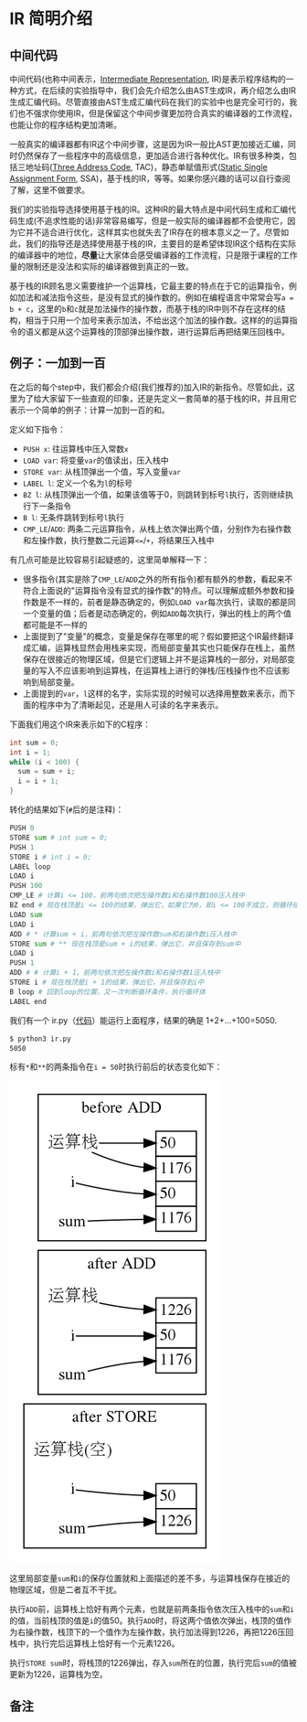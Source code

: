 # IR 简明介绍

## 中间代码

中间代码\(也称中间表示，[Intermediate Representation](https://en.wikipedia.org/wiki/Intermediate_representation), IR\)是表示程序结构的一种方式，在后续的实验指导中，我们会先介绍怎么由AST生成IR，再介绍怎么由IR生成汇编代码。尽管直接由AST生成汇编代码在我们的实验中也是完全可行的，我们也不强求你使用IR，但是保留这个中间步骤更加符合真实的编译器的工作流程，也能让你的程序结构更加清晰。

一般真实的编译器都有IR这个中间步骤，这是因为IR一般比AST更加接近汇编，同时仍然保存了一些程序中的高级信息，更加适合进行各种优化。IR有很多种类，包括三地址码\([Three Address Code](https://en.wikipedia.org/wiki/Three-address_code), TAC\)，静态单赋值形式\([Static Single Assignment Form](https://en.wikipedia.org/wiki/Static_single_assignment_form), SSA\)，基于栈的IR，等等。如果你感兴趣的话可以自行查阅了解，这里不做要求。

我们的实验指导选择使用基于栈的IR。这种IR的最大特点是中间代码生成和汇编代码生成\(不追求性能的话\)非常容易编写，但是一般实际的编译器都不会使用它，因为它并不适合进行优化，这样其实也就失去了IR存在的根本意义之一了。尽管如此，我们的指导还是选择使用基于栈的IR，主要目的是希望体现IR这个结构在实际的编译器中的地位，**尽量**让大家体会感受编译器的工作流程，只是限于课程的工作量的限制还是没法和实际的编译器做到真正的一致。

基于栈的IR顾名思义需要维护一个运算栈，它最主要的特点在于它的运算指令，例如加法和减法指令这些，是没有显式的操作数的。例如在编程语言中常常会写`a = b + c`，这里的`b`和`c`就是加法操作的操作数，而基于栈的IR中则不存在这样的结构，相当于只用一个加号来表示加法，不给出这个加法的操作数。这样的的运算指令的语义都是从这个运算栈的顶部弹出操作数，进行运算后再把结果压回栈中。

## 例子：一加到一百

在之后的每个step中，我们都会介绍\(我们推荐的\)加入IR的新指令。尽管如此，这里为了给大家留下一些直观的印象，还是先定义一套简单的基于栈的IR，并且用它表示一个简单的例子：计算一加到一百的和。

定义如下指令：

* `PUSH x`: 往运算栈中压入常数`x`
* `LOAD var`: 将变量`var`的值读出，压入栈中
* `STORE var`: 从栈顶弹出一个值，写入变量`var`
* `LABEL l`: 定义一个名为`l`的标号
* `BZ l`: 从栈顶弹出一个值，如果该值等于0，则跳转到标号`l`执行，否则继续执行下一条指令
* `B l`: 无条件跳转到标号`l`执行
* `CMP_LE`/`ADD`: 两条二元运算指令，从栈上依次弹出两个值，分别作为右操作数和左操作数，执行整数二元运算`<=`/`+`，将结果压入栈中

有几点可能是比较容易引起疑惑的，这里简单解释一下：

* 很多指令\(其实是除了`CMP_LE`/`ADD`之外的所有指令\)都有额外的参数，看起来不符合上面说的"运算指令没有显式的操作数"的特点。可以理解成额外参数和操作数是不一样的，前者是静态确定的，例如`LOAD var`每次执行，读取的都是同一个变量的值；后者是动态确定的，例如`ADD`每次执行，弹出的栈上的两个值都可能是不一样的
* 上面提到了"变量"的概念，变量是保存在哪里的呢？假如要把这个IR最终翻译成汇编，运算栈显然会用栈来实现，而局部变量其实也只能保存在栈上，虽然保存在很接近的物理区域，但是它们逻辑上并不是运算栈的一部分，对局部变量的写入不应该影响到运算栈，在运算栈上进行的弹栈/压栈操作也不应该影响到局部变量。
* 上面提到的`var`，`l`这样的名字，实际实现的时候可以选择用整数来表示，而下面的程序中为了清晰起见，还是用人可读的名字来表示。

下面我们用这个IR来表示如下的C程序：

```c
int sum = 0;
int i = 1;
while (i < 100) {
  sum = sum + i;
  i = i + 1;
}
```

转化的结果如下\(`#`后的是注释\)：

```python
PUSH 0
STORE sum # int sum = 0;
PUSH 1
STORE i # int i = 0;
LABEL loop
LOAD i
PUSH 100
CMP_LE # 计算i <= 100，前两句依次把左操作数i和右操作数100压入栈中
BZ end # 现在栈顶是i <= 100的结果，弹出它，如果它为0，即i <= 100不成立，则循环结束，否则进入循环体(下一条指令)
LOAD sum
LOAD i
ADD # * 计算sum + i，前两句依次把左操作数sum和右操作数i压入栈中
STORE sum # ** 现在栈顶是sum + i的结果，弹出它，并且保存到sum中
LOAD i
PUSH 1
ADD # # 计算i + 1，前两句依次把左操作数i和右操作数1压入栈中
STORE i # 现在栈顶是i + 1的结果，弹出它，并且保存到i中
B loop # 回到loop的位置，又一次判断循环条件，执行循环体
LABEL end
```

我们有一个 ir.py（[代码](https://github.com/decaf-lang/minidecaf-tutorial-code/blob/master/step1/ir.py)）能运行上面程序，结果的确是 1+2+...+100=5050.

```bash
$ python3 ir.py
5050
```

标有`*`和`**`的两条指令在`i = 50`时执行前后的状态变化如下：

![](../../../.gitbook/assets/example.png)

这里局部变量`sum`和`i`的保存位置就和上面描述的差不多，与运算栈保存在接近的物理区域，但是二者互不干扰。

执行`ADD`前，运算栈上恰好有两个元素，也就是前两条指令依次压入栈中的`sum`和`i`的值，当前栈顶的值是`i`的值50。执行`ADD`时，将这两个值依次弹出，栈顶的值作为右操作数，栈顶下的一个值作为左操作数，执行加法得到1226，再把1226压回栈中，执行完后运算栈上恰好有一个元素1226。

执行`STORE sum`时，将栈顶的1226弹出，存入`sum`所在的位置，执行完后`sum`的值被更新为1226，运算栈为空。

## 备注

